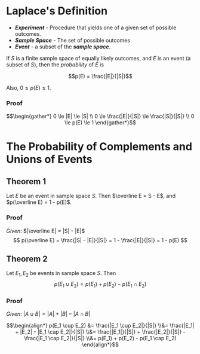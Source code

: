# Laplace's Definition
- ***Experiment*** - Procedure that yields one of a given set of possible outcomes.
- ***Sample Space*** - The set of possible outcomes
- ***Event*** - a subset of the ***sample space***.

If $S$ is a finite sample space of equally likely outcomes, and $E$ is an event (a subset of $S$), then the *probability* of $E$ is 

$$p(E) = \frac{|E|}{|S|}$$

Also, $0 \le p(E) \le 1$. 

### Proof
$$\begin{gather*}
	0 \le |E| \le |S| \\
	0 \le \frac{|E|}{|S|} \le \frac{|S|}{|S|} \\
	0 \le p(E) \le 1
\end{gather*}$$

# The Probability of Complements and Unions of Events
## Theorem 1
Let $E$ be an event in sample space $S$. Then $\overline E = S - E$, and $p(\overline E) = 1 - p(E)$.

### Proof
*Given*: $|\overline E| = |S| - |E|$
$$
	p(\overline E)
	= \frac{|S| - |E|}{|S|}
	= 1 - \frac{|E|}{|S|}
	= 1 - p(E)
$$

## Theorem 2
Let $E_1, E_2$ be events in sample space $S$. Then
$$p(E_1 \cup E_2) = p(E_1) + p(E_2) - p(E_1 \cap E_2)$$

### Proof
*Given*: $|A \cup B| = |A| + |B| - |A \cap B|$

$$\begin{align*}
	p(E_1 \cup E_2)
	&=
		\frac{|E_1 \cup E_2|}{|S|}
	\\&=
		\frac{|E_1| + |E_2| - |E_1 \cap E_2|}{|S|}
	\\&=
		\frac{|E_1|}{|S|} + \frac{|E_2|}{|S|}
		- \frac{|E_1 \cap E_2|}{|S|}
	\\&=
		p(E_1) + p(E_2) - p(E_1 \cap E_2)
\end{align*}$$

